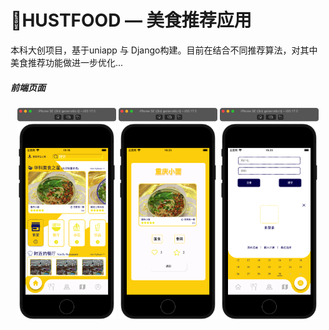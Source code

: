 # :rice:HUSTFOOD — 美食推荐应用

本科大创项目，基于uniapp 与 Django构建。目前在结合不同推荐算法，对其中美食推荐功能做进一步优化...

##### 前端页面

<p align="center">
  <img src="./imgs/p1.png" style="zoom:33%;" />
  <img src="./imgs/p2.png" style="zoom:33%;" />
  <img src="./imgs/p3.png" style="zoom:33%;" />
</p>













































